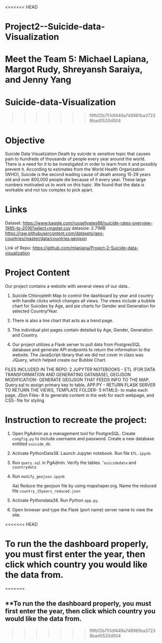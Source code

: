 <<<<<<< HEAD
# Project2--Suicide-data-Visualization

Meet the Team 5: Michael Lapiana, Margot Rudy, Shreyansh Saraiya, and Jenny Yang
=======
# Suicide-data-Visualization
>>>>>>> f9fb12b751df449a748981ba37238bad0520d504

# Objective

Suicide Data Visualization Death by suicide is sensitive topic that causes pain to hundreds of thousands of people every year around the world. There is a need for it to be investigated in order to learn from it and possibly prevent it. According to estimates from the World Health Organization (WHO), Suicide is the second leading cause of death among 15-29 years old and over 800,000 people die because of it every year. These large numbers motivated us to work on this topic. We found that the data is workable and not too complex to pick apart.

# Links

Dataset: https://www.kaggle.com/russellyates88/suicide-rates-overview-1985-to-2016?select=master.csv datasize: 2.71MB https://raw.githubusercontent.com/datasets/geo-countries/master/data/countries.geojson

Link of Repo: https://github.com/mlapiana/Project-2-Suicide-data-visualization

# Project Content
Our project contains a website with several views of our data.. 
1.  Suicide Chloropleth Map to control the dashboard by year and country with handle clicks which changes all views. The views include a bubble chart for Suicides by Age, and pie charts for Gender and Generation for selected Country/Year. 

2. There is also a line chart that acts as a trend page. 

3. The individual plot pages contain detailed by Age, Gender, Generation and Country. 

4. Our project utilizes a Flask server to pull data from  PostgresSQL database and generate API endpoints to return the information to the website. The JavaScript library that we did not cover in class was JQuery, which helped create our Bubble Chart.

FILES INCLUDED IN THE REPO: 2 JUPYTER NOTEBOOKS - ETL (FOR DATA TRANSFORMATION AND GENERATING DATABASE), GEOJSON MODIFICATION- GENERATE GEOJSON THAT FEEDS INFO TO THE MAP, Query.sql to assign primary key to table, APP.PY - RETURN FLASK SERVER TO RETURN THE VIEWS, TEMPLATE FOLDER- 5 HTMLS- to make each page, JSon Files- 8 to generate content in the web for each webpage, and CSS- file for styling

# Instruction to recreate the project:

1. Open PgAdmin as a management tool for PostgreSQL. Create `congfig.py` to include username and password. Create a new database entitled `suicide_db`.

2. Activate PythonData38. Launch Jupyter notebook. Run file `ETL.ipynb`.

3. Run `query.sql` in PgAdmin. Verify the tables. '`suicidedata` and `countrydata`

4. Run `modify_geojson.ipynb` 

    4a) Reduce the geojson file by using mapshaper.org. Name the reduced file `country_15years_reduced.json` 

5. Activate Pythondata38. Run Python `app.py`. 

6. Open browser and type the Flask (port name) server name to view the site.

<<<<<<< HEAD
# To run the the dashboard properly, you must first enter the year, then click which country you would like the data from.
=======
## **To run the the dashboard properly, you must first enter the year, then click which country you would like the data from.

>>>>>>> f9fb12b751df449a748981ba37238bad0520d504



